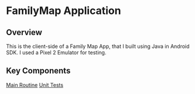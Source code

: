 # FamilyMap Application

## Overview
This is the client-side of a Family Map App, that I built using Java in Android SDK. I used a Pixel 2 Emulator for testing.

## Key Components
[Main Routine](https://github.com/jack40tall/FamilyMap_Client/tree/main/app/src/main/java/com/example/familymap/jsmall3)
[Unit Tests](https://github.com/jack40tall/FamilyMap_Client/tree/main/app/src/test/java/com/example/familymap/jsmall3)

